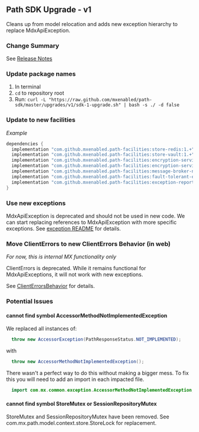 ## Path SDK Upgrade - v1

Cleans up from model relocation and adds new exception hierarchy to replace MdxApiException.

### Change Summary

See [Release Notes](https://github.com/mxenabled/path-sdk/blob/master/CHANGELOG.md#100-2022-10-07)

### Update package names

1. In terminal
2. `cd` to repository root
3. Run: `curl -L "https://raw.github.com/mxenabled/path-sdk/master/upgrades/v1/sdk-1-upgrade.sh" | bash -s ./ -d false`

### Update to new facilities

_Example_

```groovy
dependencies {
  implementation "com.github.mxenabled.path-facilities:store-redis:1.+"
  implementation "com.github.mxenabled.path-facilities:store-vault:1.+"
  implementation "com.github.mxenabled.path-facilities:encryption-service-vault:1.+"
  implementation "com.github.mxenabled.path-facilities:encryption-service-jasypt:1.+"
  implementation "com.github.mxenabled.path-facilities:message-broker-nats:1.+"
  implementation "com.github.mxenabled.path-facilities:fault-tolerant-executor-resilience4j:1.+"
  implementation "com.github.mxenabled.path-facilities:exception-reporter-honeybadger:1.+"
}
```

### Use new exceptions

MdxApiException is deprecated and should not be used in new code. We can start replacing references to MdxApiException with more specific exceptions. See [exception README](https://github.com/mxenabled/path-sdk/tree/master/common/src/main/java/com/mx/common/exception) for details.

### Move ClientErrors to new ClientErrors Behavior (in web)

_For now, this is internal MX functionality only_

ClientErrors is deprecated. While it remains functional for MdxApiExceptions, it will not work with new exceptions.

See [ClientErrorsBehavior](https://gitlab.mx.com/mx/java-mdx-web/-/blob/master/src/main/java/com/mx/web/mdx/behaviors/ClientErrorsBehavior.java) for details.

### Potential Issues

#### cannot find symbol AccessorMethodNotImplementedException

We replaced all instances of:

```java
  throw new AccessorException(PathResponseStatus.NOT_IMPLEMENTED);
```

with

```java
  throw new AccessorMethodNotImplementedException();
```

There wasn't a perfect way to do this without making a bigger mess. To fix this you will need to add an import in each impacted file.

```java
  import com.mx.common.exception.AccessorMethodNotImplementedException;
```

#### cannot find symbol StoreMutex or SessionRepositoryMutex

StoreMutex and SessionRepositoryMutex have been removed. See com.mx.path.model.context.store.StoreLock for replacement.
